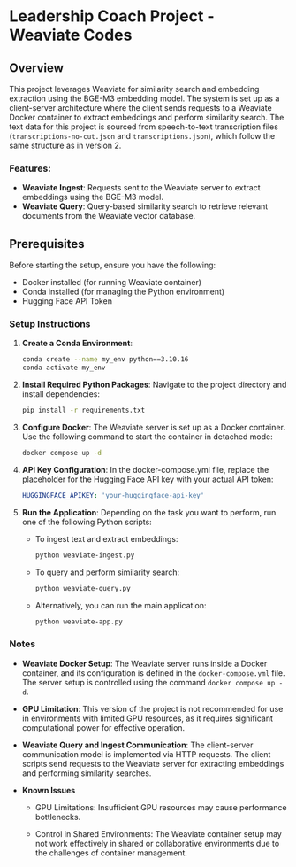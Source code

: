 # Leadership Coach Project - Weaviate Codes

## Overview

This project leverages Weaviate for similarity search and embedding extraction using the BGE-M3 embedding model. The system is set up as a client-server architecture where the client sends requests to a Weaviate Docker container to extract embeddings and perform similarity search. The text data for this project is sourced from speech-to-text transcription files (`transcriptions-no-cut.json` and `transcriptions.json`), which follow the same structure as in version 2.

### Features:
- **Weaviate Ingest**: Requests sent to the Weaviate server to extract embeddings using the BGE-M3 model.
- **Weaviate Query**: Query-based similarity search to retrieve relevant documents from the Weaviate vector database.

## Prerequisites

Before starting the setup, ensure you have the following:

- Docker installed (for running Weaviate container)
- Conda installed (for managing the Python environment)
- Hugging Face API Token

### Setup Instructions

1. **Create a Conda Environment**:
   ```bash
   conda create --name my_env python==3.10.16
   conda activate my_env
   ```
2. **Install Required Python Packages**: Navigate to the project directory and install dependencies:

    ```bash
    pip install -r requirements.txt
    ```
3. **Configure Docker**: The Weaviate server is set up as a Docker container. Use the following command to start the container in detached mode:

    ```bash
    docker compose up -d
    ```
4. **API Key Configuration**: In the docker-compose.yml file, replace the placeholder for the Hugging Face API key with your actual API token:

    ```yaml
    HUGGINGFACE_APIKEY: 'your-huggingface-api-key'
    ```
5. **Run the Application**: Depending on the task you want to perform, run one of the following Python scripts:

    - To ingest text and extract embeddings:
        ```bash
        python weaviate-ingest.py
        ```
    - To query and perform similarity search:
        ```bash
        python weaviate-query.py
        ```
    - Alternatively, you can run the main application:

        ```bash
        python weaviate-app.py
        ```
 ### Notes
- **Weaviate Docker Setup**: The Weaviate server runs inside a Docker container, and its configuration is defined in the `docker-compose.yml` file. The server setup is controlled using the command `docker compose up -d`.

- **GPU Limitation**: This version of the project is not recommended for use in environments with limited GPU resources, as it requires significant computational power for effective operation.

- **Weaviate Query and Ingest Communication**: The client-server communication model is implemented via HTTP requests. The client scripts send requests to the Weaviate server for extracting embeddings and performing similarity searches.

- **Known Issues**
    
    - GPU Limitations: Insufficient GPU resources may cause performance bottlenecks.
    
    - Control in Shared Environments: The Weaviate container setup may not work effectively in shared or collaborative environments due to the challenges of container management.
